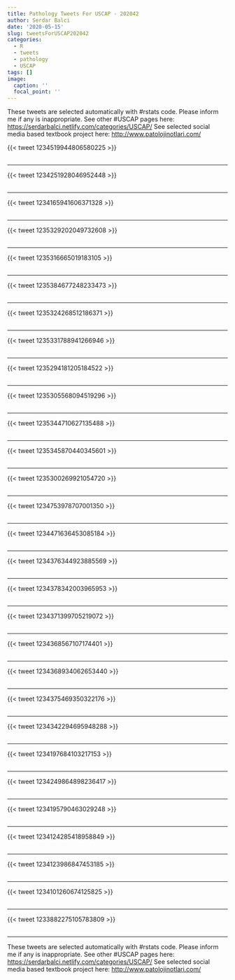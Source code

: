 ```yaml
---
title: Pathology Tweets For USCAP - 202042
author: Serdar Balci
date: '2020-05-15'
slug: tweetsForUSCAP202042
categories:
  - R
  - tweets
  - pathology
  - USCAP
tags: []
image:
  caption: ''
  focal_point: ''
---
```



These tweets are selected automatically with #rstats code. Please inform me if any is inappropriate.
See other #USCAP pages here: https://serdarbalci.netlify.com/categories/USCAP/ 
See selected social media based textbook project here: http://www.patolojinotlari.com/

{{< tweet 1234519944806580225 >}}
<br>
<br>
<hr>
{{< tweet 1234251928046952448 >}}
<br>
<br>
<hr>
{{< tweet 1234165941606371328 >}}
<br>
<br>
<hr>
{{< tweet 1235329202049732608 >}}
<br>
<br>
<hr>
{{< tweet 1235316665019183105 >}}
<br>
<br>
<hr>
{{< tweet 1235384677248233473 >}}
<br>
<br>
<hr>
{{< tweet 1235324268512186371 >}}
<br>
<br>
<hr>
{{< tweet 1235331788941266946 >}}
<br>
<br>
<hr>
{{< tweet 1235294181205184522 >}}
<br>
<br>
<hr>
{{< tweet 1235305568094519296 >}}
<br>
<br>
<hr>
{{< tweet 1235344710627135488 >}}
<br>
<br>
<hr>
{{< tweet 1235345870440345601 >}}
<br>
<br>
<hr>
{{< tweet 1235300269921054720 >}}
<br>
<br>
<hr>
{{< tweet 1234753978707001350 >}}
<br>
<br>
<hr>
{{< tweet 1234471636453085184 >}}
<br>
<br>
<hr>
{{< tweet 1234376344923885569 >}}
<br>
<br>
<hr>
{{< tweet 1234378342003965953 >}}
<br>
<br>
<hr>
{{< tweet 1234371399705219072 >}}
<br>
<br>
<hr>
{{< tweet 1234368567107174401 >}}
<br>
<br>
<hr>
{{< tweet 1234368934062653440 >}}
<br>
<br>
<hr>
{{< tweet 1234375469350322176 >}}
<br>
<br>
<hr>
{{< tweet 1234342294695948288 >}}
<br>
<br>
<hr>
{{< tweet 1234197684103217153 >}}
<br>
<br>
<hr>
{{< tweet 1234249864898236417 >}}
<br>
<br>
<hr>
{{< tweet 1234195790463029248 >}}
<br>
<br>
<hr>
{{< tweet 1234124285418958849 >}}
<br>
<br>
<hr>
{{< tweet 1234123986847453185 >}}
<br>
<br>
<hr>
{{< tweet 1234101260674125825 >}}
<br>
<br>
<hr>
{{< tweet 1233882275105783809 >}}
<br>
<br>
<hr>


These tweets are selected automatically with #rstats code. Please inform me if any is inappropriate.
See other #USCAP pages here: https://serdarbalci.netlify.com/categories/USCAP/ 
See selected social media based textbook project here: http://www.patolojinotlari.com/
